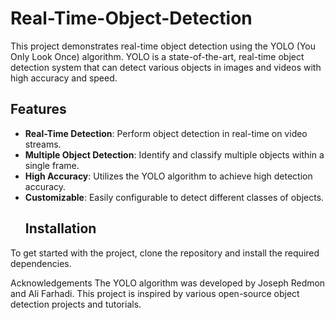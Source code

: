 # Real-Time-Object-Detection
This project demonstrates real-time object detection using the YOLO (You Only Look Once) algorithm. YOLO is a state-of-the-art, real-time object detection system that can detect various objects in images and videos with high accuracy and speed.

## Features
- **Real-Time Detection**: Perform object detection in real-time on video streams.
- **Multiple Object Detection**: Identify and classify multiple objects within a single frame.
- **High Accuracy**: Utilizes the YOLO algorithm to achieve high detection accuracy.
- **Customizable**: Easily configurable to detect different classes of objects.
  ## Installation
To get started with the project, clone the repository and install the required dependencies.

Acknowledgements
The YOLO algorithm was developed by Joseph Redmon and Ali Farhadi.
This project is inspired by various open-source object detection projects and tutorials.

